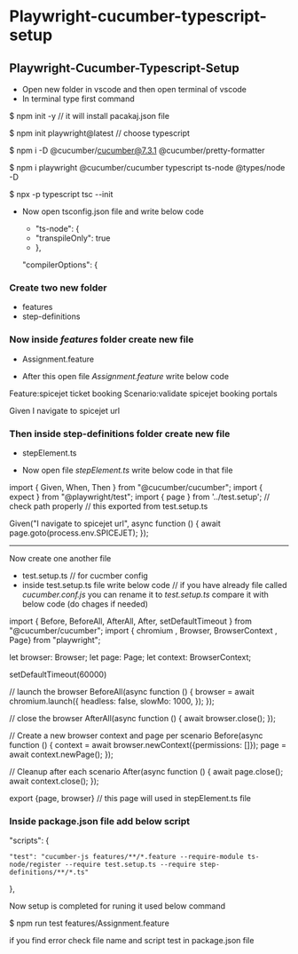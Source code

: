 # Playwright-cucumber-typescript-setup
## Playwright-Cucumber-Typescript-Setup


- Open new folder in vscode and then open terminal of vscode
- In terminal type first command


$ npm init -y // it will install  pacakaj.json file

$ npm init playwright@latest // choose typescript

$ npm i -D @cucumber/cucumber@7.3.1 @cucumber/pretty-formatter

$ npm i playwright @cucumber/cucumber typescript ts-node @types/node -D

$ npx -p typescript tsc --init 

- Now open tsconfig.json file and write below code



  +  "ts-node": {
  +    "transpileOnly": true
  + },

  "compilerOptions": {   


### Create two new folder  

  - features
  - step-definitions
  
### Now inside *features* folder create new file

   - Assignment.feature

- After this open file  *Assignment.feature* write below code


Feature:spicejet ticket booking 
Scenario:validate spicejet booking portals

Given I navigate to spicejet url





   
### Then inside step-definitions folder create new file

   - stepElement.ts

- Now open file *stepElement.ts* write below code in that file



import { Given, When, Then } from "@cucumber/cucumber";
import { expect } from "@playwright/test"; 
import { page } from '../test.setup'; // check path properly // this exported from test.setup.ts 


Given("I navigate to spicejet url", async function () {
  await page.goto(process.env.SPICEJET);
});


*******************************



Now create one another file 

- test.setup.ts // for cucmber config
- inside test.setup.ts   file write below code // if you have already file called *cucumber.conf.js* you can rename it to *test.setup.ts*  compare it with below code (do chages if needed)


import  { Before, BeforeAll, AfterAll, After, setDefaultTimeout } from "@cucumber/cucumber";
import { chromium , Browser, BrowserContext , Page}  from "playwright";

let browser: Browser;
let page: Page;
let context: BrowserContext;

setDefaultTimeout(60000)

// launch the browser
BeforeAll(async function () {
    browser = await chromium.launch({
        headless: false,
        slowMo: 1000,
    });
});

 // close the browser
 AfterAll(async function () {
    await browser.close();
 });
 
 // Create a new browser context and page per scenario
Before(async function () {
    context = await browser.newContext({permissions: []});
    page = await context.newPage();
 });
 
 // Cleanup after each scenario
 After(async function () {
    await page.close();
    await context.close();
 });

export {page, browser} // this page will used in stepElement.ts file






### Inside package.json file add below script



  "scripts": {

    "test": "cucumber-js features/**/*.feature --require-module ts-node/register --require test.setup.ts --require step-definitions/**/*.ts"

  },



Now setup is completed for runing it used below command 


$ npm run test features/Assignment.feature 



if you find error check file name and script test in package.json file 

     
